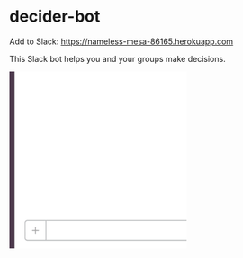 # decider-bot

Add to Slack: https://nameless-mesa-86165.herokuapp.com

This Slack bot helps you and your groups make decisions.

![Video Demo](https://github.com/polyfish42/polyfish42.github.com/blob/master/images/decider_bot.gif)
